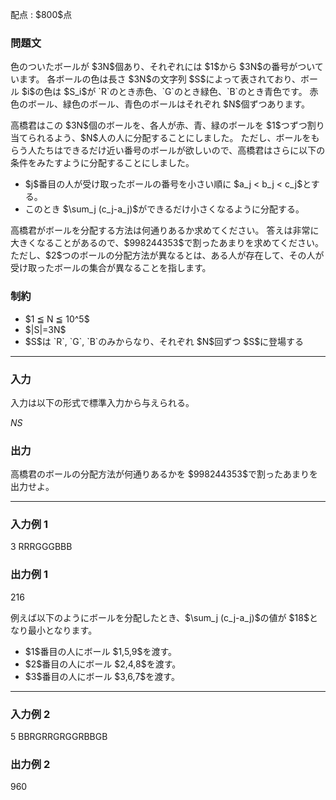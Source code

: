 
<div>

<span>

<span>

<p>
配点 : $800$点
</p>

<div>

<section>

### **問題文**

<p>
色のついたボールが $3N$個あり、それぞれには $1$から $3N$の番号がついています。
各ボールの色は長さ $3N$の文字列 $S$によって表されており、ボール $i$の色は $S_i$が `R`のとき赤色、`G`のとき緑色、`B`のとき青色です。
赤色のボール、緑色のボール、青色のボールはそれぞれ $N$個ずつあります。
</p>

<p>
高橋君はこの $3N$個のボールを、各人が赤、青、緑のボールを $1$つずつ割り当てられるよう、$N$人の人に分配することにしました。
ただし、ボールをもらう人たちはできるだけ近い番号のボールが欲しいので、高橋君はさらに以下の条件をみたすように分配することにしました。
</p>

<ul>

<li>
$j$番目の人が受け取ったボールの番号を小さい順に $a_j < b_j < c_j$とする。
</li>

<li>
このとき $\sum_j (c_j-a_j)$ができるだけ小さくなるように分配する。
</li>

</ul>

<p>
高橋君がボールを分配する方法は何通りあるか求めてください。 答えは非常に大きくなることがあるので、$998244353$で割ったあまりを求めてください。
ただし、$2$つのボールの分配方法が異なるとは、ある人が存在して、その人が受け取ったボールの集合が異なることを指します。
</p>

</section>

</div>

<div>

<section>

### **制約**

<ul>

<li>
$1 ≦ N ≦ 10^5$
</li>

<li>
$|S|=3N$
</li>

<li>
$S$は `R`, `G`, `B`のみからなり、それぞれ $N$回ずつ $S$に登場する
</li>

</ul>

</section>

</div>

---

<div>

<div>

<section>

### **入力**

<p>
入力は以下の形式で標準入力から与えられる。
</p>

<div>

$N$$S$
</div>

</section>

</div>

<div>

<section>

### **出力**

<p>
高橋君のボールの分配方法が何通りあるかを $998244353$で割ったあまりを出力せよ。
</p>

</section>

</div>

</div>

---

<div>

<section>

### **入力例 1**

<div>

3
RRRGGGBBB

</div>

</section>

</div>

<div>

<section>

### **出力例 1**

<div>

216

</div>

<p>
例えば以下のようにボールを分配したとき、$\sum_j (c_j-a_j)$の値が $18$となり最小となります。
</p>

<ul>

<li>
$1$番目の人にボール $1,5,9$を渡す。
</li>

<li>
$2$番目の人にボール $2,4,8$を渡す。
</li>

<li>
$3$番目の人にボール $3,6,7$を渡す。
</li>

</ul>

</section>

</div>

---

<div>

<section>

### **入力例 2**

<div>

5
BBRGRRGRGGRBBGB

</div>

</section>

</div>

<div>

<section>

### **出力例 2**

<div>

960

</div>

</section>

</div>

</span>

</span>

</div>
